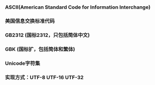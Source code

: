 ### ASCII(American Standard Code for Information Interchange)
### 美国信息交换标准代码

### GB2312 (国标2312，只包括简体中文)
### GBK (国标扩，包括简体和繁体)

### Unicode字符集
### 实现方式：UTF-8  UTF-16  UTF-32